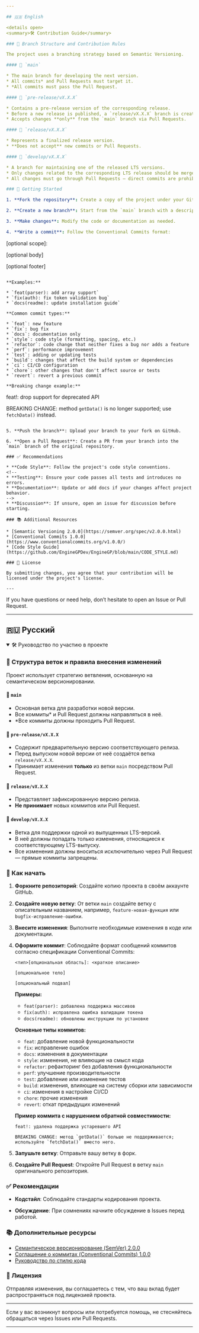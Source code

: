 ```yaml
---

## 🇬🇧 English

<details open>
<summary>🛠 Contribution Guide</summary>

### 📁 Branch Structure and Contribution Rules

The project uses a branching strategy based on Semantic Versioning.

#### 🔹 `main`

* The main branch for developing the next version.
* All commits* and Pull Requests must target it.
* *All commits must pass the Pull Request.

#### 🔹 `pre-release/vX.X.X`

* Contains a pre-release version of the corresponding release.
* Before a new release is published, a `release/vX.X.X` branch is created from it.
* Accepts changes **only** from the `main` branch via Pull Requests.

#### 🔹 `release/vX.X.X`

* Represents a finalized release version.
* **Does not accept** new commits or Pull Requests.

#### 🔹 `develop/vX.X.X`

* A branch for maintaining one of the released LTS versions.
* Only changes related to the corresponding LTS release should be merged.
* All changes must go through Pull Requests — direct commits are prohibited.

### 📌 Getting Started

1. **Fork the repository**: Create a copy of the project under your GitHub account.

2. **Create a new branch**: Start from the `main` branch with a descriptive name, e.g., `feature-new-feature` or `bugfix-fix-issue`.

3. **Make changes**: Modify the code or documentation as needed.

4. **Write a commit**: Follow the Conventional Commits format:

   ```
   <type>[optional scope]: <short description>

   [optional body]

   [optional footer]
   ```

   **Examples:**

   * `feat(parser): add array support`
   * `fix(auth): fix token validation bug`
   * `docs(readme): update installation guide`

   **Common commit types:**

   * `feat`: new feature
   * `fix`: bug fix
   * `docs`: documentation only
   * `style`: code style (formatting, spacing, etc.)
   * `refactor`: code change that neither fixes a bug nor adds a feature
   * `perf`: performance improvement
   * `test`: adding or updating tests
   * `build`: changes that affect the build system or dependencies
   * `ci`: CI/CD configuration
   * `chore`: other changes that don't affect source or tests
   * `revert`: revert a previous commit

   **Breaking change example:**

   ```
   feat!: drop support for deprecated API

   BREAKING CHANGE: method `getData()` is no longer supported; use `fetchData()` instead.
   ```

5. **Push the branch**: Upload your branch to your fork on GitHub.

6. **Open a Pull Request**: Create a PR from your branch into the `main` branch of the original repository.

### ✅ Recommendations

* **Code Style**: Follow the project's code style conventions.
<!--
* **Testing**: Ensure your code passes all tests and introduces no errors.
* **Documentation**: Update or add docs if your changes affect project behavior.
-->
* **Discussion**: If unsure, open an issue for discussion before starting.

### 📚 Additional Resources

* [Semantic Versioning 2.0.0](https://semver.org/spec/v2.0.0.html)
* [Conventional Commits 1.0.0](https://www.conventionalcommits.org/v1.0.0/)
* [Code Style Guide](https://github.com/EngineGPDev/EngineGP/blob/main/CODE_STYLE.md)

### 📄 License

By submitting changes, you agree that your contribution will be licensed under the project's license.

---
```


If you have questions or need help, don’t hesitate to open an Issue or Pull Request.

</details>

---

## 🇷🇺 Русский

<details open>
<summary>🛠 Руководство по участию в проекте</summary>

### 📁 Структура веток и правила внесения изменений

Проект использует стратегию ветвления, основанную на семантическом версионировании.

#### 🔹 `main`

* Основная ветка для разработки новой версии.
* Все коммиты* и Pull Request должны направляться в неё.
* *Все коммиты должны проходить Pull Request.

#### 🔹 `pre-release/vX.X.X`

* Содержит предварительную версию соответствующего релиза.
* Перед выпуском новой версии от неё создаётся ветка `release/vX.X.X`.
* Принимает изменения **только** из ветки `main` посредством Pull Request.

#### 🔹 `release/vX.X.X`

* Представляет зафиксированную версию релиза.
* **Не принимает** новых коммитов или Pull Request.

#### 🔹 `develop/vX.X.X`

* Ветка для поддержки одной из выпущенных LTS-версий.
* В неё должны попадать только изменения, относящиеся к соответствующему LTS-выпуску.
* Все изменения должны вноситься исключительно через Pull Request — прямые коммиты запрещены.

### 📌 Как начать

1. **Форкните репозиторий**: Создайте копию проекта в своём аккаунте GitHub.

2. **Создайте новую ветку**: От ветки `main` создайте ветку с описательным названием, например, `feature-новая-функция` или `bugfix-исправление-ошибки`.

3. **Внесите изменения**: Выполните необходимые изменения в коде или документации.

4. **Оформите коммит**: Соблюдайте формат сообщений коммитов согласно спецификации Conventional Commits:

   ```
   <тип>[опциональная область]: <краткое описание>

   [опциональное тело]

   [опциональный подвал]
   ```

   **Примеры:**

   * `feat(parser): добавлена поддержка массивов`
   * `fix(auth): исправлена ошибка валидации токена`
   * `docs(readme): обновлены инструкции по установке`

   **Основные типы коммитов:**

   * `feat`: добавление новой функциональности
   * `fix`: исправление ошибок
   * `docs`: изменения в документации
   * `style`: изменения, не влияющие на смысл кода
   * `refactor`: рефакторинг без добавления функциональности
   * `perf`: улучшение производительности
   * `test`: добавление или изменение тестов
   * `build`: изменения, влияющие на систему сборки или зависимости
   * `ci`: изменения в настройке CI/CD
   * `chore`: прочие изменения
   * `revert`: откат предыдущих изменений

   **Пример коммита с нарушением обратной совместимости:**

   ```
   feat!: удалена поддержка устаревшего API

   BREAKING CHANGE: метод `getData()` больше не поддерживается; используйте `fetchData()` вместо него.
   ```

5. **Запушьте ветку**: Отправьте вашу ветку в форк.

6. **Создайте Pull Request**: Откройте Pull Request в ветку `main` оригинального репозитория.

### ✅ Рекомендации

* **Кодстайл**: Соблюдайте стандарты кодирования проекта.
<!--
* **Тестирование**: Убедитесь, что код проходит тесты и не вызывает ошибок.
* **Документация**: Обновите документацию, если поведение проекта изменилось.
-->
* **Обсуждение**: При сомнениях начните обсуждение в Issues перед работой.

### 📚 Дополнительные ресурсы

* [Семантическое версионирование (SemVer) 2.0.0](https://semver.org/spec/v2.0.0.html)
* [Соглашение о коммитах (Conventional Commits) 1.0.0](https://www.conventionalcommits.org/v1.0.0/)
* [Руководство по стилю кода](https://github.com/EngineGPDev/EngineGP/blob/main/CODE_STYLE.md)

### 📄 Лицензия

Отправляя изменения, вы соглашаетесь с тем, что ваш вклад будет распространяться под лицензией проекта.

---

Если у вас возникнут вопросы или потребуется помощь, не стесняйтесь обращаться через Issues или Pull Requests.

</details>

---
